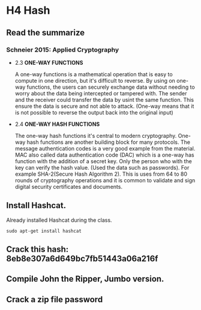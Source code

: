 # H4 Hash

## Read the summarize

### Schneier 2015: Applied Cryptography

- 2.3 **ONE-WAY FUNCTIONS**
  
  A one-way functions is a mathematical operation that is easy to compute in one direction, but it's difficult to reverse. By using on one-way functions, the users can securely exchange data without needing to worry about the data being intercepted or tampered with. The sender and the receiver could transfer the data by usint the same function. This ensure the data is secure and not able to attack. (One-way means that it is not possible to reverse the output back into the original input)
  
- 2.4 **ONE-WAY HASH FUNCTIONS**

  The one-way hash functions it's central to modern cryptography. One-way hash functions are another building block for many protocols. The message authentication codes is a very good example from the material. MAC also called data authentication code (DAC) which is a one-way has function with the addition of a secret key. Only the person who with the key can verify the hash value. (Used the data such as passwords).
  For example SHA-2(Secure Hash Algorithm 2). This is uses from 64 to 80 rounds of cryptography operations and it is common to validate and sign digital security certificates and documents.
  
  
## Install Hashcat.

Already installed Hashcat during the class. 
```
sudo apt-get install hashcat
```

## Crack this hash: 8eb8e307a6d649bc7fb51443a06a216f

## Compile John the Ripper, Jumbo version.

## Crack a zip file password
